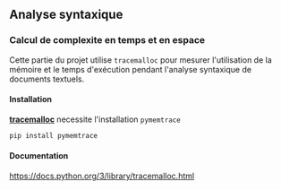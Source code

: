 ## Analyse syntaxique

### Calcul de complexite en temps et en espace

Cette partie du projet utilise `tracemalloc` pour mesurer l'utilisation de la mémoire et le temps d'exécution pendant l'analyse syntaxique de documents textuels.

#### Installation

[**tracemalloc**](https://docs.python.org/3/library/tracemalloc.html) necessite l'installation `pymemtrace`

```bash
pip install pymemtrace
```

#### Documentation

https://docs.python.org/3/library/tracemalloc.html
